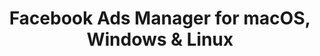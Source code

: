 ---
name: Facebook Ads Manager
url: 'https://www.facebook.com/ads/manager/account'
category: Business
title: 'Facebook Ads Manager for macOS, Windows & Linux'
key: facebook-ads-manager

---
